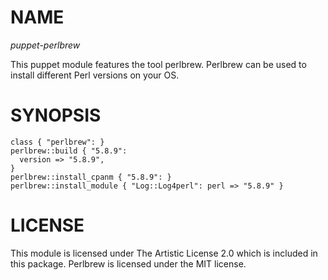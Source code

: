 # NAME

  *puppet-perlbrew*

  This puppet module features the tool perlbrew. Perlbrew can be used to install
  different Perl versions on your OS.

# SYNOPSIS

```puppet
class { "perlbrew": }
perlbrew::build { "5.8.9":
  version => "5.8.9",
}
perlbrew::install_cpanm { "5.8.9": }
perlbrew::install_module { "Log::Log4perl": perl => "5.8.9" }
```

# LICENSE

  This module is licensed under The Artistic License 2.0 which is included in
  this package. Perlbrew is licensed under the MIT license.
